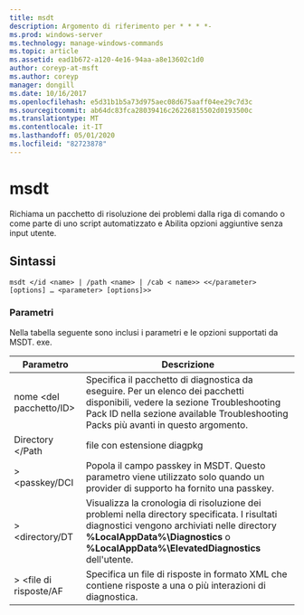 ```yaml
---
title: msdt
description: Argomento di riferimento per * * * *-
ms.prod: windows-server
ms.technology: manage-windows-commands
ms.topic: article
ms.assetid: ead1b672-a120-4e16-94aa-a8e13602c1d0
author: coreyp-at-msft
ms.author: coreyp
manager: dongill
ms.date: 10/16/2017
ms.openlocfilehash: e5d31b1b5a73d975aec08d675aaff04ee29c7d3c
ms.sourcegitcommit: ab64dc83fca28039416c26226815502d0193500c
ms.translationtype: MT
ms.contentlocale: it-IT
ms.lasthandoff: 05/01/2020
ms.locfileid: "82723878"
---
```

# <a name="msdt"></a>msdt



Richiama un pacchetto di risoluzione dei problemi dalla riga di comando o come parte di uno script automatizzato e Abilita opzioni aggiuntive senza input utente.

## <a name="syntax"></a>Sintassi

```
msdt </id <name> | /path <name> | /cab < name>> <</parameter> [options] … <parameter> [options]>>
```

### <a name="parameters"></a>Parametri

Nella tabella seguente sono inclusi i parametri e le opzioni supportati da MSDT. exe.


|      Parametro      |                                                                                            Descrizione                                                                                             |
|---------------------|----------------------------------------------------------------------------------------------------------------------------------------------------------------------------------------------------|
| nome \<del pacchetto/ID> |        Specifica il pacchetto di diagnostica da eseguire. Per un elenco dei pacchetti disponibili, vedere la sezione Troubleshooting Pack ID nella sezione available Troubleshooting Packs più avanti in questo argomento.         |
|  Directory \</Path  |                                                                                           file con estensione diagpkg                                                                                            |
|   > \<passkey/DCI   |                                        Popola il campo passkey in MSDT. Questo parametro viene utilizzato solo quando un provider di supporto ha fornito una passkey.                                         |
|  > \<directory/DT   | Visualizza la cronologia di risoluzione dei problemi nella directory specificata. I risultati diagnostici vengono archiviati nelle directory **%LocalAppData%\Diagnostics** o **%LocalAppData%\ElevatedDiagnostics** dell'utente. |
| > \<file di risposte/AF  |                                               Specifica un file di risposte in formato XML che contiene risposte a una o più interazioni di diagnostica.                                               |

